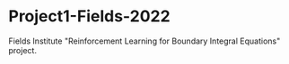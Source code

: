 # Project1-Fields-2022
Fields Institute "Reinforcement Learning for Boundary Integral Equations" project.
